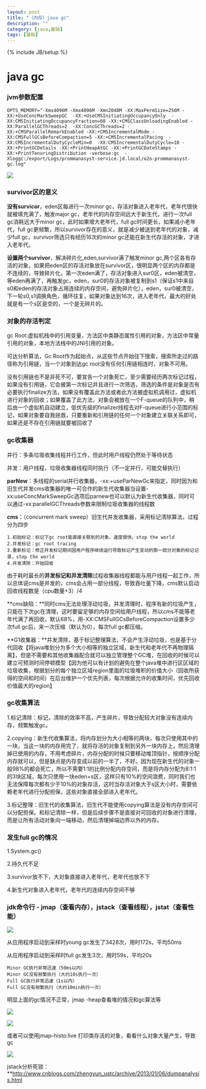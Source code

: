 ```yaml
---
layout: post
title: "（内存）java gc"
description: ""
category: [java,基础]
tags: [基础]
---
```

{% include JB/setup %}

# java gc

### jvm参数配置

```
OPTS_MEMORY="-Xms4096M -Xmx4096M -Xmn2048M -XX:MaxPermSize=256M -XX:+UseConcMarkSweepGC  -XX:+UseCMSInitiatingOccupancyOnly  -XX:CMSInitiatingOccupancyFraction=60 -XX:+CMSClassUnloadingEnabled -XX:ParallelGCThreads=2  -XX:ConcGCThreads=2 -XX:+CMSParallelRemarkEnabled -XX:+CMSIncrementalMode -XX:CMSFullGCsBeforeCompaction=5 -XX:+CMSIncrementalPacing  -XX:CMSIncrementalDutyCycleMin=0  -XX:CMSIncrementalDutyCycle=10 -XX:+PrintGCDetails -XX:+PrintHeapAtGC -XX:+PrintGCDateStamps -XX:+PrintTenuringDistribution -verbose:gc  -Xloggc:/export/Logs/prommanasyst-service.jd.local/o2o-prommanasyst-gc.log"
```

![](https://ws1.sinaimg.cn/large/87a42753ly1fvyo2bzu48j20h707vmxm.jpg)



### survivor区的意义

**没有survicor**，eden区每进行一次minor gc，存活对象进入老年代，老年代很快就被填充满了，触发major gc，老年代的内存空间远大于新生代，进行一次full gc消耗远大于minor gc，此时如果增大老年代，full gc时间更长，如果减小老年代，full gc更频繁，所以survivor存在的意义，就是减少被送到老年代的对象，减少full gc，survivor筛选只有经历16次的minor gc还能在新生代存活的对象，才进入老年代。

**设置两个survivor**，解决碎片化,eden,survivor满了触发minor gc,两个区各有存活的对象，如果把eden区的存活对象放在survivor区，很明显两个区的内存都是不连续的，导致碎片化，第一次eden满了，存活对象进入sur0区，eden被清空，等eden再满了，再触发gc，eden，sur0的存活对象被复制到s1（保证s1中来自s0和eden的存活对象占用连续的内存空间，避免碎片化），eden，sur0被清空，下一轮s0,s1调换角色，循环往复，如果对象达到16次，进入老年代，最大的好处就是有一个s区是空的，一个是无碎片的。

### 对象的存活判定

gc Root:虚拟机栈中的引用变量，方法区中类静态属性引用的对象，方法区中常量引用的对象，本地方法栈中的JNI引用的对象。

可达分析算法，Gc Root作为起始点，从这些节点开始往下搜索，搜索所走过的路径称为引用链，当一个对象到达gc root没有任何引用链相连时，对象不可用。

没有引用链也不是非死不可，要宣告一个对象死亡，至少需要经历两次标记过程，如果没有引用链，它会被第一次标记并且进行一次筛选，筛选的条件是对象是否有必要执行finalize方法，如果没有覆盖此方法或者此方法被虚拟机调用过，虚拟机进行对象的回收；如果覆盖了此方法，对象会被放在一个F-queue的队列中，稍后由一个虚拟机自动建立，低优先级的finalizer线程去对F-queue进行小范围的标记，如果对象要自我拯救，只要重新和引用链的任何一个对象建立关联关系即可，如果还是不存在引用链就要被回收了

### gc收集器

并行：多条垃圾收集线程并行工作，但此时用户线程仍然处于等待状态

并发：用户线程，垃圾收集器线程同时执行（不一定并行，可能交替执行）

**parNew**：多线程的serial并行收集器，-xx:+useParNewGc来指定，同时因为和旧生代并发cms收集器的唯一可合作的新生代收集器当设置-xx:useConcMarkSweepGc选项后parnew也可以默认为新生代收集器，同时可以通过-xx:parallelGCThreads参数来限制垃圾收集器的线程数

**cms：**（concurrent mark sweep）旧生代并发收集器，采用标记清除算法，过程分为四步

```
1.初始标记：标记下gc root能直接关联到的对象，速度很快，stop the world
2.并发标记：gc root tracing
3.重新标记：修正并发标记期间因用户程序继续运行导致标记产生变动的那一部分对象的标记记录，stop the world
4.并发清除：开始回收
```

由于耗时最长的**并发标记和并发清除**过程收集器线程都能与用户线程一起工作，所以总体说cms是并发的，cms会占用一部分线程，导致吞吐量下降，cms默认启动回收线程数是（cpu数量+3）/4

**cms缺陷：**同时cms无法处理浮动垃圾，并发清理时，程序有新的垃圾产生，只能在下次gc在清理，这时要留足够的内存空间给用户线程，所以cms不能等老年代满了再回收，默认68%，用-XX:CMSFullGCsBeforeCompaction设置多少次full gc后，来一次压缩（默认为0），每次full gc都压缩。

**G1收集器：**并发清除，基于标记整理算法，不会产生浮动垃圾，也是基于分代回收【将java堆划分为多个大小相等的独立区域，新生代和老年代不再物理隔离】，但是不需要和其他收集器配合就可以独立管理整个GC堆，在回收的时候可以建立可预测时间停顿模型【因为他可以有计划的避免在整个java堆中进行区区域的垃圾收集，根据划分的每个独立区域region里面的垃圾堆积的价值大小（回收所获得的空间和时间）在后台维护一个优先列表，每次根据允许的收集时间，优先回收价值最大的region】

### gc收集算法

1.标记清除：标记，清除的效率不高，产生碎片，导致分配较大对象没有连续内存，频繁触发gc。

2.copying：新生代收集算法，将内存划分为大小相等的两块，每次只使用其中的一块，当这一块的内存用完了，就将存活的对象复制到另外一块内存上，然后清理掉已使用的内存，不用考虑碎片，内存分配的时候只要移动堆顶指针，按顺序分配内存就可以，但是缺点是内存变成以前的一半了，不好。因为现在新生代的对象一般98%的都会死亡，所以不需要1:1的比例分配内存空间，而是将内存分配为8:1:1的3块区域，每次只使用一块eden+s区，这样只有10%的空间浪费，同时我们也无法保障每次都有少于10%的对象存活，这时当存活对象大于s区大小时，需要依赖老年代进行分配担保，这些对象直接全部进入老年代。

3.标记整理：旧生代的收集算法，旧生代不能使用copying算法是没有内存空间可以分配担保。和标记清除一样，但是后续步骤不是直接对可回收的对象进行清理，而是让所有活动对象向一端移动，然后清理掉端边界以外的内存。

### 发生full gc的情况

1.System.gc()

2.持久代不足

3.survivor放不下，大对象直接进入老年代，老年代也放不下

4.新生代对象进入老年代，老年代的连续内存空间不够

### jdk命令行 - jmap（查看内存），jstack（查看线程），jstat（查看性能）

![](https://ws1.sinaimg.cn/large/87a42753ly1fw0sa7q23sj20jf0513yx.jpg)

从应用程序启动到采样时young gc发生了3428次，用时172s，平均50ms

从应用程序启动到采样时full gc发生3次，用时59s，平均20s

```
Minor GC执行非常迅速（50ms以内）
Minor GC没有频繁执行（大约10s执行一次）
Full GC执行非常迅速（1s以内）
Full GC没有频繁执行（大约10min执行一次）
```

明显上面的gc情况不正常，jmap -heap查看堆的情况和gc算法等

![](https://ws1.sinaimg.cn/large/87a42753ly1fw0t2113rmj209509jjrv.jpg)

![](https://ws1.sinaimg.cn/large/87a42753ly1fw0t352soxj209z0ktq4o.jpg)

或者可以使用jmap–histo:live 打印类存活的对象，看看什么对象大量产生，导致gc

![](https://ws1.sinaimg.cn/large/87a42753ly1fw0t5v0zgsj20d90azgmn.jpg)



jstack分析死锁：**http://www.cnblogs.com/zhengyun_ustc/archive/2013/01/06/dumpanalysis.html